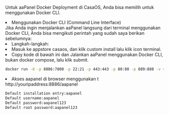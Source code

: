 <p>Untuk aaPanel Docker Deployment di CasaOS, Anda bisa memilih untuk menggunakan Docker CLI.</p>

<li>Menggunakan Docker CLI (Command Line Interface)</li>
Jika Anda ingin menjalankan aaPanel langsung dari terminal menggunakan Docker CLI, Anda bisa mengikuti perintah yang sudah saya berikan sebelumnya:

<li>Langkah-langkah:</li>
<li>Masuk ke appstore casaos, dan klik custom install lalu klik icon terminal.</li>
<li>Copy kode di bawah ini dan Jalankan aaPanel menggunakan Docker CLI, bukan docker compose, lalu klik submit.</li>

```bash
docker run -d -p 8886:7800 -p 22:21 -p 443:443 -p 80:80 -p 889:888 -v ~/website_data:/www/wwwroot -v ~/mysql_data:/www/server/data -v ~/vhost:/www/server/panel/vhost aapanel/aapanel:lib
  ```
<li>Akses aapanel di browser menggunakan t http://youripaddress:8886/⁠aapanel</li>

```bash
Default installation entry:aapanel
Default username:aapanel
Default password:aapanel123
Default root password:aapanel123
```
